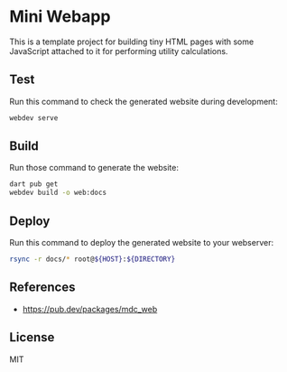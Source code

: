 # Mini Webapp

This is a template project for building tiny HTML pages with some JavaScript attached to it for performing utility calculations.

## Test

Run this command to check the generated website during development:

```bash
webdev serve
```

## Build

Run those command to generate the website:

```bash
dart pub get
webdev build -o web:docs
```

## Deploy

Run this command to deploy the generated website to your webserver:

```bash
rsync -r docs/* root@${HOST}:${DIRECTORY}
```

## References

- https://pub.dev/packages/mdc_web

## License

MIT

